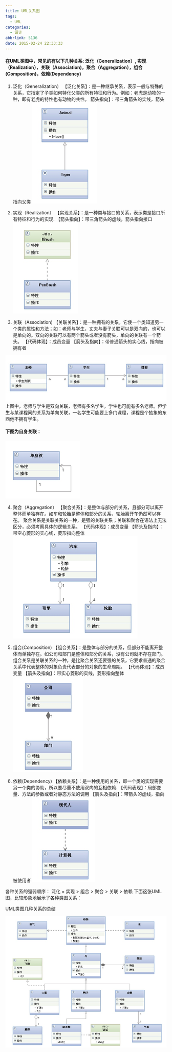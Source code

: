 ```yaml
---
title: UML关系图
tags:
  - UML
categories:
  - 设计
abbrlink: 5136
date: 2015-02-24 22:33:33
---
```


####   在UML类图中，常见的有以下几种关系: 泛化（Generalization）,  实现（Realization），关联（Association)，聚合（Aggregation），组合(Composition)，依赖(Dependency)


 1. 泛化（Generalization）
【泛化关系】：是一种继承关系，表示一般与特殊的关系，它指定了子类如何特化父类的所有特征和行为。例如：老虎是动物的一种，即有老虎的特性也有动物的共性。
箭头指向】：带三角箭头的实线，箭头指向父类
![](media/15449221659440.jpg)

2. 实现（Realization）
【实现关系】：是一种类与接口的关系，表示类是接口所有特征和行为的实现.
【箭头指向】：带三角箭头的虚线，箭头指向接口
![](media/15449222279613.jpg)

3. 关联（Association)
【关联关系】：是一种拥有的关系，它使一个类知道另一个类的属性和方法；如：老师与学生，丈夫与妻子关联可以是双向的，也可以是单向的。双向的关联可以有两个箭头或者没有箭头，单向的关联有一个箭头。
【代码体现】：成员变量
【箭头及指向】：带普通箭头的实心线，指向被拥有者

![](media/15449222927125.jpg)
上图中，老师与学生是双向关联，老师有多名学生，学生也可能有多名老师。但学生与某课程间的关系为单向关联，一名学生可能要上多门课程，课程是个抽象的东西他不拥有学生。 
#### 下图为自身关联： 
![](media/15449223495526.jpg)

4. 聚合（Aggregation）
【聚合关系】：是整体与部分的关系，且部分可以离开整体而单独存在。如车和轮胎是整体和部分的关系，轮胎离开车仍然可以存在。
聚合关系是关联关系的一种，是强的关联关系；关联和聚合在语法上无法区分，必须考察具体的逻辑关系。
【代码体现】：成员变量
【箭头及指向】：带空心菱形的实心线，菱形指向整体
![](media/15449224083377.jpg)

5. 组合(Composition)
【组合关系】：是整体与部分的关系，但部分不能离开整体而单独存在。如公司和部门是整体和部分的关系，没有公司就不存在部门。组合关系是关联关系的一种，是比聚合关系还要强的关系，它要求普通的聚合关系中代表整体的对象负责代表部分的对象的生命周期。
【代码体现】：成员变量
【箭头及指向】：带实心菱形的实线，菱形指向整体
![](media/15449224620133.jpg)

6. 依赖(Dependency)
【依赖关系】：是一种使用的关系，即一个类的实现需要另一个类的协助，所以要尽量不使用双向的互相依赖.
【代码表现】：局部变量、方法的参数或者对静态方法的调用
【箭头及指向】：带箭头的虚线，指向被使用者
![](media/15449225031519.jpg)

各种关系的强弱顺序：
泛化 = 实现 > 组合 > 聚合 > 关联 > 依赖 
下面这张UML图，比较形象地展示了各种类图关系：

UML类图几种关系的总结

![](media/15449225451851.jpg)
